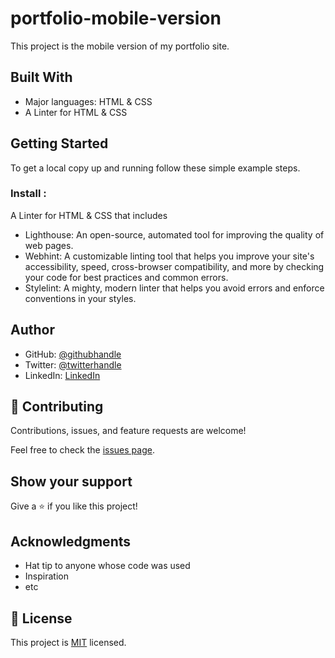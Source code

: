 # portfolio-mobile-version
This project is the mobile version of my portfolio site.


## Built With

- Major languages: HTML & CSS
- A Linter for HTML & CSS


## Getting Started

To get a local copy up and running follow these simple example steps.

### Install : 
A Linter for HTML & CSS that includes 
- Lighthouse: An open-source, automated tool for improving the quality of web pages.  
- Webhint: A customizable linting tool that helps you improve your site's accessibility, speed, cross-browser compatibility, and more by checking your code for best practices and common errors.
- Stylelint: A mighty, modern linter that helps you avoid errors and enforce conventions in your styles.




## Author

- GitHub: [@githubhandle](https://github.com/Piercel2022)
- Twitter: [@twitterhandle](https://twitter.com/pier_celestin)
- LinkedIn: [LinkedIn](https://linkedin.com/in/piercelestinmax)


## 🤝 Contributing

Contributions, issues, and feature requests are welcome!

Feel free to check the [issues page](../../issues/).

## Show your support

Give a ⭐️ if you like this project!

## Acknowledgments

- Hat tip to anyone whose code was used
- Inspiration
- etc

## 📝 License

This project is [MIT](./MIT.md) licensed.